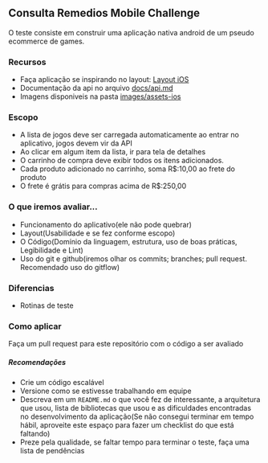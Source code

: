 ## Consulta Remedios Mobile Challenge

O teste consiste em construir uma aplicação nativa android de um pseudo ecommerce de games.

### Recursos
- Faça aplicação se inspirando no layout: [Layout iOS](https://xd.adobe.com/view/46d6098f-efdf-4d13-6096-690517595f3b-30e7/)
- Documentação da api no arquivo [docs/api.md](docs/api.md)
- Imagens disponiveis na pasta [images/assets-ios](images/assets-ios/)

### Escopo
- A lista de jogos deve ser carregada automaticamente ao entrar no aplicativo, jogos devem vir da API
- Ao clicar em algum item da lista, ir para tela de detalhes
- O carrinho de compra deve exibir todos os itens adicionados.
- Cada produto adicionado no carrinho, soma R$:10,00 ao frete do produto
- O frete é grátis para compras acima de R$:250,00

### O que iremos avaliar...
- Funcionamento do aplicativo(ele não pode quebrar)
- Layout(Usabilidade e se fez conforme escopo)
- O Código(Domínio da linguagem, estrutura, uso de boas práticas, Legibilidade e Lint)
- Uso do git e github(iremos olhar os commits; branches; pull request. Recomendado uso do gitflow)

### Diferencias
- Rotinas de teste

### Como aplicar
Faça um pull request para este repositório com o código a ser avaliado

##### Recomendações
* Crie um código escalável
* Versione como se estivesse trabalhando em equipe
* Descreva em um `README.md` o que você fez de interessante, a arquitetura que usou, lista de bibliotecas que usou e as dificuldades encontradas no desenvolvimento da aplicação(Se não consegui terminar em tempo hábil, aproveite este espaço para fazer um checklist do que está faltando)
* Preze pela qualidade, se faltar tempo para terminar o teste, faça uma lista de pendências
